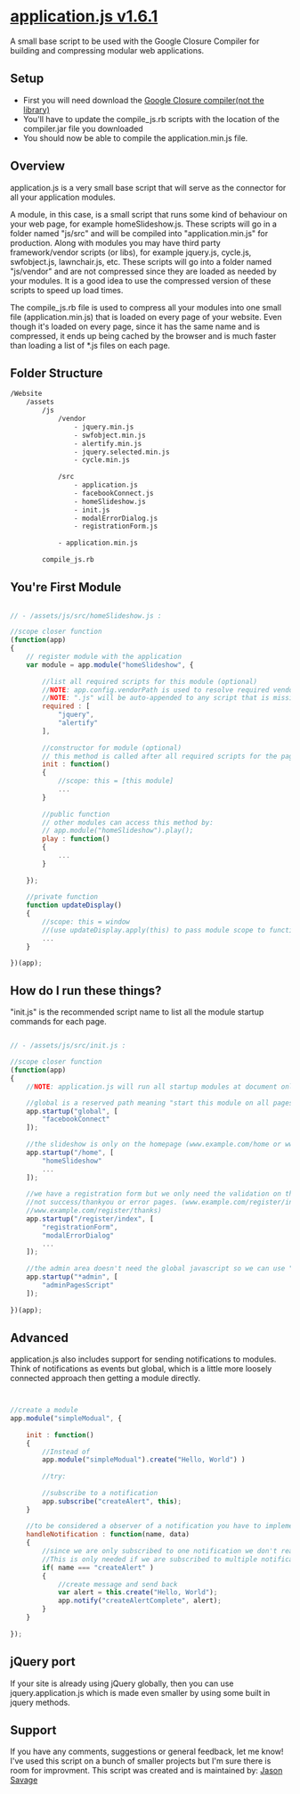 # [application.js v1.6.1](https://github.com/jasonsavage2/application.js)

A small base script to be used with the Google Closure Compiler for building and compressing modular web applications.

## Setup

* First you will need download the [Google Closure compiler(not the library)](https://developers.google.com/closure/compiler/) 
* You'll have to update the compile_js.rb scripts with the location of the compiler.jar file you downloaded
* You should now be able to compile the application.min.js file.


## Overview

application.js is a very small base script that will serve as the connector for all your application modules. 

A module, in this case, is a small script that runs some kind of behaviour on your web page, for example homeSlideshow.js. 
These scripts will go in a folder named "js/src" and will be compiled into "application.min.js" for production. Along with modules 
you may have third party framework/vendor scripts (or libs), for example jquery.js, cycle.js, swfobject.js, lawnchair.js, etc. 
These scripts will go into a folder named "js/vendor" and are not compressed since they are loaded as needed by your modules. 
It is a good idea to use the compressed version of these scripts to speed up load times.

The compile_js.rb file is used to compress all your modules into one small file (application.min.js) that is loaded on every page of your website. 
Even though it's loaded on every page, since it has the same name and is compressed, 
it ends up being cached by the browser and is much faster than loading a list of *.js files on each page. 


## Folder Structure

```sh
/Website
    /assets
        /js
            /vendor
                - jquery.min.js
                - swfobject.min.js
                - alertify.min.js
                - jquery.selected.min.js
                - cycle.min.js
				
            /src
                - application.js
                - facebookConnect.js
                - homeSlideshow.js
                - init.js
                - modalErrorDialog.js
                - registrationForm.js
				
            - application.min.js
			
        compile_js.rb
```		

	
	
## You're First Module

```js

// - /assets/js/src/homeSlideshow.js :

//scope closer function
(function(app)
{
    // register module with the application
    var module = app.module("homeSlideshow", {
        
        //list all required scripts for this module (optional)
		//NOTE: app.config.vendorPath is used to resolve required vendor paths (default: "/assets/js/vendor")
		//NOTE: ".js" will be auto-appended to any script that is missing an extension
        required : [
            "jquery",
            "alertify"
        ],
        
        //constructor for module (optional)
		// this method is called after all required scripts for the page have loaded, not just this module.
        init : function()
        {
            //scope: this = [this module]
            ...
        }
        
        //public function
		// other modules can access this method by:
		// app.module("homeSlideshow").play();
        play : function()
        {
            ...
        }
        
    });
    
    //private function
    function updateDisplay()
    {
        //scope: this = window 
        //(use updateDisplay.apply(this) to pass module scope to function)
        ...
    }

})(app);

```



## How do I run these things?

"init.js" is the recommended script name to list all the module startup commands for each page.

```js

// - /assets/js/src/init.js :

//scope closer function
(function(app)
{
	//NOTE: application.js will run all startup modules at document onload

	//global is a reserved path meaning "start this module on all pages of my site"
    app.startup("global", [
		"facebookConnect"
	]);
	
	//the slideshow is only on the homepage (www.example.com/home or www.example.com)
	app.startup("/home", [
		"homeSlideshow"
		...
	]);
	
	//we have a registration form but we only need the validation on the form page, 
	//not success/thankyou or error pages. (www.example.com/register/index not 
	//www.example.com/register/thanks)
	app.startup("/register/index", [
		"registrationForm",
		"modalErrorDialog"
		...
	]);
	
	//the admin area doesn't need the global javascript so we can use "*" to block global script
	app.startup("*admin", [
		"adminPagesScript"
	]);
	
})(app);

```


## Advanced

application.js also includes support for sending notifications to modules. 
Think of notifications as events but global, which is a little more loosely connected approach then
getting a module directly.

```js


//create a module
app.module("simpleModual", {
	
	init : function()
	{
		//Instead of 
		app.module("simpleModual").create("Hello, World") )
		
		//try:
	
		//subscribe to a notification
		app.subscribe("createAlert", this);
	}
	
	//to be considered a observer of a notification you have to implement:
	handleNotification : function(name, data)
	{
		//since we are only subscribed to one notification we don't really need an if statement.
		//This is only needed if we are subscribed to multiple notification.
		if( name === "createAlert" )
		{
			//create message and send back
			var alert = this.create("Hello, World");
			app.notify("createAlertComplete", alert);
		}
	}
	
});


```


## jQuery port

If your site is already using jQuery globally, then you can use jquery.application.js which is made even smaller by using some built in jquery methods.



## Support

If you have any comments, suggestions or general feedback, let me know! I've used this script on a bunch of smaller projects but I'm sure there is room for improvment.
This script was created and is maintained by: [Jason Savage](jason.savage2@gmail.com)


